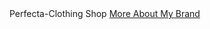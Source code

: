 <html> 
Perfecta-Clothing </html
Clothing brand
<a href="newpage">  Shop </a>
<a href="newpage"> More About My Brand </a>
